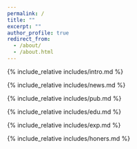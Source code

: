 ```yaml
---
permalink: /
title: ""
excerpt: ""
author_profile: true
redirect_from: 
  - /about/
  - /about.html
---
```


<span class='anchor' id='about-me'></span>
{% include_relative includes/intro.md %}

<span class='anchor' id='news'></span>
{% include_relative includes/news.md %}

<span class='anchor' id='pub'></span>
{% include_relative includes/pub.md %}

<span class='anchor' id='edu'></span>
{% include_relative includes/edu.md %}

<span class='anchor' id='exp'></span>
{% include_relative includes/exp.md %}

<span class='anchor' id='honors'></span>
{% include_relative includes/honers.md %}
